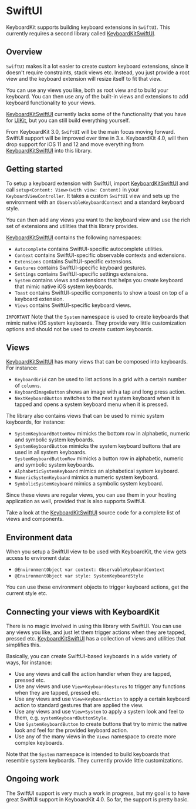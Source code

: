 # SwiftUI

KeyboardKit supports building keyboard extensions in `SwiftUI`. This currently requires a second library called [KeyboardKitSwiftUI][KeyboardKitSwiftUI]. 


## Overview

`SwiftUI` makes it a lot easier to create custom keyboard extensions, since it doesn't require constraints, stack views etc. Instead, you just provide a root view and the keyboard extension will resize itself to fit that view.

You can use any views you like, both as root view and to build your keyboard. You can then use any of the built-in views and extensions to add keyboard functionality to your views.

[KeyboardKitSwiftUI][KeyboardKitSwiftUI] currently lacks some of the functionality that you have for [UIKit][UIKit], but you can still build everything yourself.

From KeyboardKit 3.0, `SwiftUI` will be the main focus moving forward. SwiftUI support will be improved over time in 3.x. KeyboardKit 4.0, will then drop support for iOS 11 and 12 and move everything from [KeyboardKitSwiftUI][KeyboardKitSwiftUI] into this library.     


## Getting started

To setup a keyboard extension with SwiftUI, import [KeyboardKitSwiftUI][KeyboardKitSwiftUI] and call `setup<Content: View>(with view: Content)` in your `KeyboardViewController`. It takes a custom `SwiftUI` view and sets up the environment with an `ObservableKeyboardContext` and a standard keyboard style.

You can then add any views you want to the keyboard view and use the rich set of extensions and utilities that this library provides.

[KeyboardKitSwiftUI][KeyboardKitSwiftUI] contains the following namespaces:

* `Autocomplete` contains SwiftUI-specific autocomplete utilities.
* `Context` contains SwiftUI-specific observable contexts and extensions.
* `Extensions` contains SwiftUI-specific extensions.
* `Gestures` contains SwiftUI-specific keyboard gestures. 
* `Settings` contains SwiftUI-specific settings extensions.
* `System` contains views and extensions that helps you create keyboard that mimic native iOS system keyboards.
* `Toast` contains SwiftUI-specific components to show a toast on top of a keyboard extension.
* `Views` contains SwiftUI-specific keyboard views.

`IMPORTANT` Note that the `System` namespace is used to create keyboards that mimic native iOS system keyboards. They provide very little customization options and should not be used to create custom keyboards. 


## Views

[KeyboardKitSwiftUI][KeyboardKitSwiftUI] has many views that can be composed into keyboards. For instance:

* `KeyboardGrid` can be used to list actions in a grid with a certain number of `columns`. 
* `KeyboardImageButton` shows an image with a tap and long press action.
* `NextKeyboardButton` switches to the next system keyboard when it is tapped and opens a system keyboard menu when it is pressed.

The library also contains views that can be used to mimic system keyboards, for instance:

* `SystemKeyboardBottomRow` mimicks the bottom row in alphabetic, numeric and symbolic system keyboards.
* `SystemKeyboardButton` mimicks the system keyboard buttons that are used in all system keyboards.
* `SystemKeyboardButtonRow` mimicks a button row in alphabetic, numeric and symbolic system keyboards.
* `AlphabeticSystemKeyboard` mimics an alphabetical system keyboard.
* `NumericSystemKeyboard` mimics a numeric system keyboard.
* `SymbolicSystemKeyboard` mimics a symbolic system keyboard.

Since these views are regular views, you can use them in your hosting application as well, provided that is also supports SwiftUI.

Take a look at the [KeyboardKitSwiftUI][KeyboardKitSwiftUI] source code for a complete list of views and components.


## Environment data

When you setup a SwiftUI view to be used with KeyboardKit, the view gets access to environent data:

* `@EnvironmentObject var context: ObservableKeyboardContext`
* `@EnvironmentObject var style: SystemKeyboardStyle`

You can use these environment objects to trigger keyboard actions, get the current style etc.


## Connecting your views with KeyboardKit

There is no magic involved in using this library with SwiftUI. You can use any views you like, and just let them trigger actions when they are tapped, pressed etc. [KeyboardKitSwiftUI][KeyboardKitSwiftUI] has a collection of views and utilities that simplifies this.  

Basically, you can create SwiftUI-based keyboards in a wide variety of ways, for instance:

* Use any views and call the action handler when they are tapped, pressed etc.
* Use any views and use `View+KeyboardGestures` to trigger any functions when they are tapped, pressed etc.
* Use any views and use `View+KeyboardAction` to apply a certain keyboard action to standard gestures that are applied the view.
* Use any views and use `View+System` to apply a system look and feel to them, e.g. `systemKeyboardButtonStyle`.
* Use `SystemKeyboardButton` to create buttons that try to mimic the native look and feel for the provided keyboard action.
* Use any of the many views in the `Views` namespace to create more complex keyboards.

Note that the `System` namespace is intended to build keyboards that resemble system keyboards. They currently provide little customizations.


## Ongoing work

The SwiftUI support is very much a work in progress, but my goal is to have great SwiftUI support in KeyboardKit 4.0. So far, the support is pretty basic.


[KeyboardKitSwiftUI]: https://github.com/danielsaidi/KeyboardKitSwiftUI
[UIKit]: https://github.com/danielsaidi/KeyboardKit/blob/master/Readmes/UIKit.md

